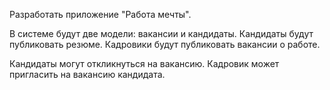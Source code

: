 Разработать приложение "Работа мечты".

В системе будут две модели: вакансии и кандидаты. 
Кандидаты будут публиковать резюме. 
Кадровики будут публиковать вакансии о работе.

Кандидаты могут откликнуться на вакансию. 
Кадровик может пригласить на вакансию кандидата.